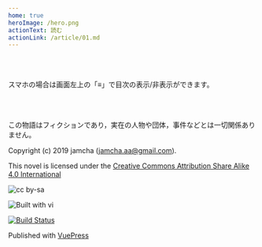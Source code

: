 ```yaml
---
home: true
heroImage: /hero.png
actionText: 読む
actionLink: /article/01.md
---
```


<br>
<br>

スマホの場合は画面左上の「≡」で目次の表示/非表示ができます。

<br>
<br>

この物語はフィクションであり，実在の人物や団体，事件などとは一切関係ありません。

Copyright (c) 2019 jamcha (jamcha.aa@gmail.com).  


This novel is licensed under the [Creative Commons Attribution Share Alike 4.0 International](https://creativecommons.org/licenses/by-sa/4.0/deed)

![cc by-sa](https://i.creativecommons.org/l/by-sa/4.0/88x31.png) 

![Built with vi](http://ex-vi.sourceforge.net/pics/vi_logo_by_urmas_reinsalu.png) 

[![Build Status](https://travis-ci.org/jamcha-aa/cloudready-VT.svg?branch=master)](https://travis-ci.org/jamcha-aa/cloudready-VT)  

Published with [VuePress](https://vuepress.vuejs.org/)
